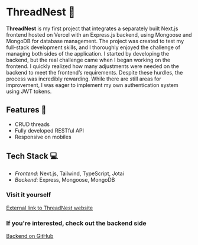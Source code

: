 # ThreadNest 🧵
**ThreadNest** is my first project that integrates a separately built Next.js frontend hosted on Vercel with an Express.js backend, using Mongoose and MongoDB for database management. The project was created to test my full-stack development skills, and I thoroughly enjoyed the challenge of managing both sides of the application. I started by developing the backend, but the real challenge came when I began working on the frontend. I quickly realized how many adjustments were needed on the backend to meet the frontend’s requirements. Despite these hurdles, the process was incredibly rewarding. While there are still areas for improvement, I was eager to implement my own authentication system using JWT tokens.

## Features 🌟
- CRUD threads
- Fully developed RESTful API
- Responsive on mobiles

## Tech Stack 💻
- *Frontend*: Next.js, Tailwind, TypeScript, Jotai
- *Backend*: Express, Mongoose, MongoDB

### Visit it yourself 
[External link to ThreadNest website](https://threadnest.vercel.app/)

### If you're interested, check out the backend side
[Backend on GitHub](https://github.com/CornyCapacitor/threadnest-backend)
